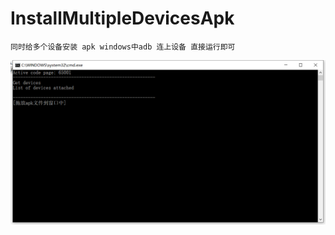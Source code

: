 # InstallMultipleDevicesApk
`同时给多个设备安装 apk
windows中adb 连上设备 直接运行即可`

![](https://github.com/SomnusWu/InstallMultipleDevicesApk/blob/master/%E5%BE%AE%E4%BF%A1%E6%88%AA%E5%9B%BE_20191127145846.png)
